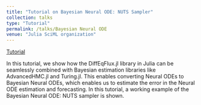 ```yaml
---
title: "Tutorial on Bayesian Neural ODE: NUTS Sampler"
collection: talks
type: "Tutorial"
permalink: /talks/Bayesian Neural ODE
venue: "Julia SciML organization"
---
```


[Tutorial](https://diffeqflux.sciml.ai/stable/examples/BayesianNODE_NUTS/)

In this tutorial, we show how the DiffEqFlux.jl library in Julia can be seamlessly combined with Bayesian estimation libraries like AdvancedHMC.jl and Turing.jl. This enables converting Neural ODEs to Bayesian Neural ODEs, which enables us to estimate the error in the Neural ODE estimation and forecasting. In this tutorial, a working example of the Bayesian Neural ODE: NUTS sampler is shown.
